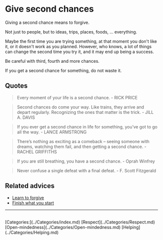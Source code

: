 # Give second chances

Giving a second chance means to forgive.
 
Not just to people, but to ideas, trips, places, foods, ... everything.
 
Maybe the first time you are trying something, at that moment you don't like it, or it doesn't work as you planned. However, who knows, a lot of things can change the second time you try it, and it may end up being a success.
 
Be careful with third, fourth and more chances.
 
If you get a second chance for something, do not waste it.

## Quotes

> Every moment of your life is a second chance. - RICK PRICE

> Second chances do come your way. Like trains, they arrive and depart regularly. Recognizing the ones that matter is the trick. - JILL A. DAVIS

> If you ever get a second chance in life for something, you’ve got to go all the way. - LANCE ARMSTRONG

> There’s nothing as exciting as a comeback – seeing someone with dreams, watching them fail, and then getting a second chance. - RACHEL GRIFFITHS

> If you are still breathing, you have a second chance. - Oprah Winfrey

> Never confuse a single defeat with a final defeat. - F. Scott Fitzgerald

## Related advices

- [Learn to forgive](../Learn%20to%20forgive/index.md)
- [Finish what you start](../Finish%20what%20you%20start/index.md)
<hr/><br/>[Categories:](../Categories/index.md) [Respect](../Categories/Respect.md) [Open-mindedness](../Categories/Open-mindedness.md) [Helping](../Categories/Helping.md)
